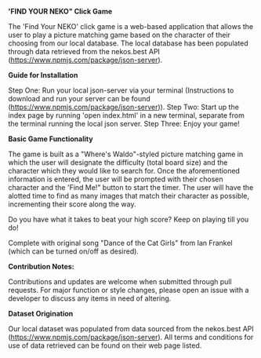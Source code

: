 **'FIND YOUR NEKO" Click Game**

The 'Find Your NEKO' click game is a web-based application that allows the user to play a picture matching game based on the character of their choosing from our local database. The local database has been populated through data retrieved from the nekos.best API (https://www.npmjs.com/package/json-server).


**Guide for Installation**

Step One: Run your local json-server via your terminal (Instructions to download and run your server can be found (https://www.npmjs.com/package/json-server)).
Step Two: Start up the index page by running 'open index.html' in a new terminal, separate from the terminal running the local json server.
Step Three: Enjoy your game!


**Basic Game Functionality**

The game is built as a "Where's Waldo"-styled picture matching game in which the user will designate the difficulty (total board size) and the character which they would like to search for. Once the aforementioned information is entered, the user will be prompted with their chosen character and the 'Find Me!" button to start the timer. The user will have the alotted time to find as many images that match their character as possible, incrementing their score along the way.

Do you have what it takes to beat your high score? Keep on playing till you do!

Complete with original song "Dance of the Cat Girls" from Ian Frankel (which can be turned on/off as desired).


**Contribution Notes:**

Contributions and updates are welcome when submitted through pull requests. For major function or style changes, please open an issue with a developer to discuss any items in need of altering.


**Dataset Origination**

Our local dataset was populated from data sourced from the nekos.best API (https://www.npmjs.com/package/json-server). All terms and conditions for use of data retrieved can be found on their web page listed.
